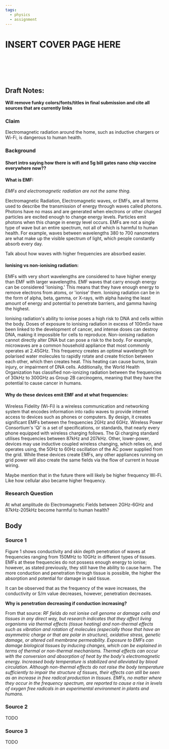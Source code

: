 ```yaml
---
tags:
  - physics
  - assignment
---
```

# INSERT COVER PAGE HERE

<br/> <br/> <br/> <br/>

## **Draft Notes:**

**Will remove funky colors/fonts/titles in final submission and cite all sources that are currently links**

### Claim

Electromagnetic radiation around the home, such as inductive chargers or Wi-Fi, is dangerous to human health.

### Background

#### Short intro saying how there is wifi and 5g bill gates nano chip vaccine everywhere now??

#### What is EMF:

_EMFs and electromagnetic radiation are not the same thing._

Electromagnetic Radiation, Electromagnetic waves, or EMFs, are all terms used to describe the transmission of energy through waves called photons. Photons have no mass and are generated when electrons or other charged particles are excited enough to change energy levels. Particles emit photons when this change in energy level occurs. EMFs are not a single type of wave but an entire spectrum, not all of which is harmful to human health. For example, waves between wavelengths 380 to 700 nanometers are what make up the visible spectrum of light, which people constantly absorb every day.

Talk about how waves with higher frequencies are absorbed easier.

#### Ionising vs non-ionising radiation:

EMFs with very short wavelengths are considered to have higher energy than EMF with larger wavelengths. EMF waves that carry enough energy can be considered 'Ionising.' This means that they have enough energy to remove electrons from atoms, or 'ionise' them. Ionising radiation can be in the form of alpha, beta, gamma, or X-rays, with alpha having the least amount of energy and potential to penetrate barriers, and gamma having the highest.

Ionising radiation's ability to ionise poses a high risk to DNA and cells within the body. Doses of exposure to ionising radiation in excess of 100mSv have been linked to the development of cancer, and intense doses can destroy DNA, making it impossible for cells to reproduce. Non-ionising radiation cannot directly alter DNA but can pose a risk to the body. For example, microwaves are a common household appliance that most commonly operates at 2.45GHz. This frequency creates an optimal wavelength for polarised water molecules to rapidly rotate and create friction between each other, which then creates heat. This heating can cause burns, brain injury, or impairment of DNA cells. Additionally, the World Health Organization has classified non-ionizing radiation between the frequencies of 30kHz to 300GHz as Group 2B carcinogens, meaning that they have the potential to cause cancer in humans.

#### Why do these devices emit EMF and at what frequencies:

Wireless Fidelity (Wi-Fi) is a wireless communication and networking system that encodes information into radio waves to provide internet access to devices such as phones or computers. By design, it creates significant EMFs between the frequencies 2GHz and 6GHz. Wireless Power Consortium's 'Qi' is a set of specifications, or standards, that nearly every phone equipped with wireless charging follows. The Qi charging standard utilises frequencies between 87kHz and 207kHz. Other, lower-power, devices may use inductive coupled wireless changing, which relies on, and operates using, the 50Hz to 60Hz oscillation of the AC power supplied from the grid. While these devices create EMFs, any other appliances running on grid power will also create the same fields via the flow of current in house wiring.

Maybe mention that in the future there will likely be higher frequency Wi-Fi. Like how cellular also became higher frequency.

### Research Question

At what amplitude do Electromagnetic Fields between 2GHz-6GHz and 87kHz-205kHz become harmful to human health?

## Body

### Source 1

Figure 1 shows conductivity and skin depth penetration of waves at frequencies ranging from 150MHz to 10GHz in different types of tissues. EMFs at these frequencies do not possess enough energy to ionise; however, as stated previously, they still have the ability to cause harm. The more conduction and penetration through tissue is possible, the higher the absorption and potential for damage in said tissue.

It can be observed that as the frequency of the wave increases, the conductivity or S/m value decreases, however, penetration decreases.

**Why is penetration decreasing if conduction increasing?**

From that source: _RF fields do not ionise cell genome or damage cells and tissues in any direct way, but research indicates that they affect living organisms via thermal effects (tissue heating) and non-thermal effects such as vibration and rotation of molecules (especially those that have an asymmetric charge or that are polar in structure), oxidative stress, genetic damage, or altered cell membrane permeability._ _Exposure to EMFs can damage biological tissues by inducing changes, which can be explained in terms of thermal or non-thermal mechanisms. Thermal effects can occur with the conversion and absorption of heat by the body's electromagnetic energy. Increased body temperature is stabilized and alleviated by blood circulation. Although non-thermal effects do not raise the body temperature sufficiently to impair the structure of tissues, their effects can still be seen as an increase in free radical production in tissues. EMFs, no matter where they occur in the frequency spectrum, are reported to cause a rise in levels of oxygen free radicals in an experimental environment in plants and humans._

### Source 2

TODO

### Source 3

TODO